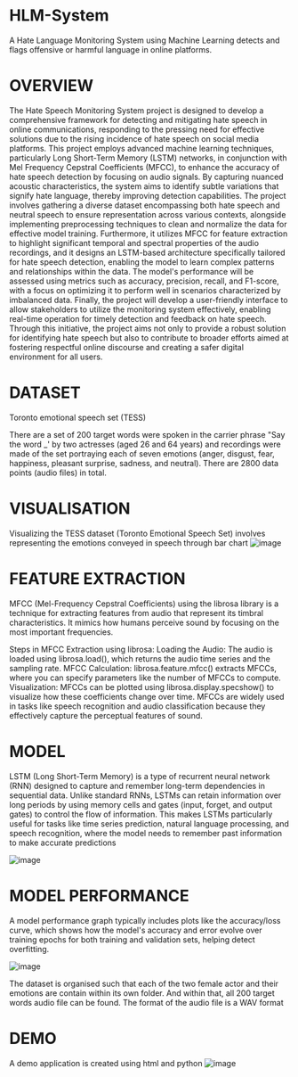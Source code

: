 # HLM-System
A Hate Language Monitoring System using Machine Learning detects and flags offensive or harmful language in online platforms.

# OVERVIEW
The Hate Speech Monitoring System project is designed to develop a comprehensive framework for detecting and mitigating hate speech in online communications, responding to the pressing need for effective solutions due to the rising incidence of hate speech on social media platforms. This project employs advanced machine learning techniques, particularly Long Short-Term Memory (LSTM) networks, in conjunction with Mel Frequency Cepstral Coefficients (MFCC), to enhance the accuracy of hate speech detection by focusing on audio signals. By capturing nuanced acoustic characteristics, the system aims to identify subtle variations that signify hate language, thereby improving detection capabilities. The project involves gathering a diverse dataset encompassing both hate speech and neutral speech to ensure representation across various contexts, alongside implementing preprocessing techniques to clean and normalize the data for effective model training. Furthermore, it utilizes MFCC for feature extraction to highlight significant temporal and spectral properties of the audio recordings, and it designs an LSTM-based architecture specifically tailored for hate speech detection, enabling the model to learn complex patterns and relationships within the data. The model's performance will be assessed using metrics such as accuracy, precision, recall, and F1-score, with a focus on optimizing it to perform well in scenarios characterized by imbalanced data. Finally, the project will develop a user-friendly interface to allow stakeholders to utilize the monitoring system effectively, enabling real-time operation for timely detection and feedback on hate speech. Through this initiative, the project aims not only to provide a robust solution for identifying hate speech but also to contribute to broader efforts aimed at fostering respectful online discourse and creating a safer digital environment for all users.

# DATASET
Toronto emotional speech set (TESS)

There are a set of 200 target words were spoken in the carrier phrase "Say the word _' by two actresses (aged 26 and 64 years) and recordings were made of the set portraying each of seven emotions (anger, disgust, fear, happiness, pleasant surprise, sadness, and neutral). There are 2800 data points (audio files) in total.

# VISUALISATION
Visualizing the TESS dataset (Toronto Emotional Speech Set) involves representing the emotions conveyed in speech through bar chart
![image](https://github.com/user-attachments/assets/0524ca30-9743-4b71-8772-fc93a147ff3b)


# FEATURE EXTRACTION

MFCC (Mel-Frequency Cepstral Coefficients) using the librosa library is a technique for extracting features from audio that represent its timbral characteristics. It mimics how humans perceive sound by focusing on the most important frequencies.

Steps in MFCC Extraction using librosa:
Loading the Audio: The audio is loaded using librosa.load(), which returns the audio time series and the sampling rate.
MFCC Calculation: librosa.feature.mfcc() extracts MFCCs, where you can specify parameters like the number of MFCCs to compute.
Visualization: MFCCs can be plotted using librosa.display.specshow() to visualize how these coefficients change over time.
MFCCs are widely used in tasks like speech recognition and audio classification because they effectively capture the perceptual features of sound.

# MODEL

LSTM (Long Short-Term Memory) is a type of recurrent neural network (RNN) designed to capture and remember long-term dependencies in sequential data. Unlike standard RNNs, LSTMs can retain information over long periods by using memory cells and gates (input, forget, and output gates) to control the flow of information. This makes LSTMs particularly useful for tasks like time series prediction, natural language processing, and speech recognition, where the model needs to remember past information to make accurate predictions

![image](https://github.com/user-attachments/assets/590ce756-c717-4199-89fb-7511568471e1)

# MODEL PERFORMANCE

A model performance graph typically includes plots like the accuracy/loss curve, which shows how the model's accuracy and error evolve over training epochs for both training and validation sets, helping detect overfitting.

![image](https://github.com/user-attachments/assets/a7a72bef-38df-4d82-9352-76b44a7b2888)

The dataset is organised such that each of the two female actor and their emotions are contain within its own folder. And within that, all 200 target words audio file can be found. The format of the audio file is a WAV format

# DEMO
A demo application is created using html and python
![image](https://github.com/user-attachments/assets/a41ad42e-c980-48db-bf02-eb83fe5b4c9e)
